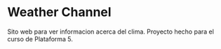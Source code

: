 # Weather Channel

Sito web para ver informacion acerca del clima.
Proyecto hecho para el curso de Plataforma 5.
